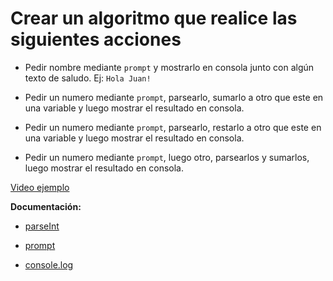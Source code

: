 # Crear un algoritmo que realice las siguientes acciones

- Pedir nombre mediante `prompt` y mostrarlo en consola junto con algún texto de saludo. Ej: `Hola Juan!`

- Pedir un numero mediante `prompt`, parsearlo, sumarlo a otro que este en una variable y luego mostrar el resultado en consola.

- Pedir un numero mediante `prompt`, parsearlo, restarlo a otro que este en una variable y luego mostrar el resultado en consola.

- Pedir un numero mediante `prompt`, luego otro, parsearlos y sumarlos, luego mostrar el resultado en consola.

[Video ejemplo](https://www.useloom.com/share/99b090e54cf0448289aa077b096a69cc)

**Documentación:**

- [parseInt](https://developer.mozilla.org/es/docs/Web/JavaScript/Referencia/Objetos_globales/parseInt)

- [prompt](https://developer.mozilla.org/es/docs/Web/API/Window/prompt)

- [console.log](https://developer.mozilla.org/es/docs/Web/API/Console/log)